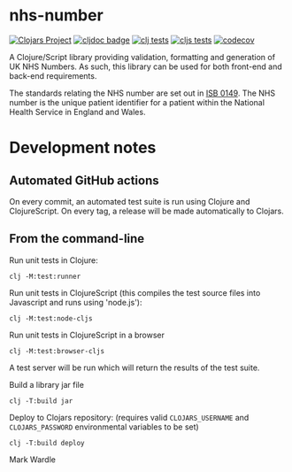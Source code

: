 # nhs-number

[![Clojars Project](https://img.shields.io/clojars/v/com.eldrix/nhs-number.svg)](https://clojars.org/com.eldrix/nhs-number)
[![cljdoc badge](https://cljdoc.org/badge/com.eldrix/nhs-number)](https://cljdoc.org/d/com.eldrix/nhs-number)
[![clj tests](https://github.com/wardle/nhs-number/actions/workflows/test-clj.yml/badge.svg)](https://github.com/wardle/nhs-number/actions/workflows/test-clj.yml)
[![cljs tests](https://github.com/wardle/nhs-number/actions/workflows/test-cljs.yml/badge.svg)](https://github.com/wardle/nhs-number/actions/workflows/test-cljs.yml)
[![codecov](https://codecov.io/gh/wardle/nhs-number/graph/badge.svg?token=K0NWSYYGZ8)](https://codecov.io/gh/wardle/nhs-number)

A Clojure/Script library providing validation, formatting and generation of UK NHS 
Numbers. As such, this library can be used for both front-end and back-end requirements.

The standards relating the NHS number are set out in [ISB 0149](https://digital.nhs.uk/data-and-information/information-standards/information-standards-and-data-collections-including-extractions/publications-and-notifications/standards-and-collections/isb-0149-nhs-number).
The NHS number is the unique patient identifier for a patient within the National Health 
Service in England and Wales.





# Development notes

## Automated GitHub actions

On every commit, an automated test suite is run using Clojure and ClojureScript.
On every tag, a release will be made automatically to Clojars.

## From the command-line

Run unit tests in Clojure:
```shell
clj -M:test:runner
```

Run unit tests in ClojureScript (this compiles the test source files into Javascript and runs using 'node.js'):
```shell
clj -M:test:node-cljs
```

Run unit tests in ClojureScript in a browser
```shell
clj -M:test:browser-cljs
```

A test server will be run which will return the results of the test suite.


Build a library jar file
```shell
clj -T:build jar
```

Deploy to Clojars repository: (requires valid `CLOJARS_USERNAME` and 
`CLOJARS_PASSWORD` environmental variables to be set)

```shell
clj -T:build deploy
```


Mark Wardle
